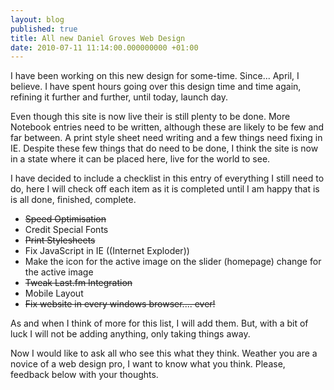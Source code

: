```yaml
---
layout: blog
published: true
title: All new Daniel Groves Web Design
date: 2010-07-11 11:14:00.000000000 +01:00
---
```

I have been working on this new design for some-time.  Since... April, I believe.  I have spent hours going over this design time and time again, refining it further and further, until today, launch day.  

Even though this site is now live their is still plenty to be done.  More Notebook entries need to be written, although these are likely to be few and far between.  A print style sheet need writing and a few things need fixing in IE.  Despite these few things that do need to be done, I think the site is now in a state where it can be placed here, live for the world to see.  

I have decided to include a checklist in this entry of everything I still need to do, here I will check off each item as it is completed until I am happy that is is all done, finished, complete.  

- <del datetime="2010-08-02T20:06:17+00:00">Speed Optimisation</del>
- Credit Special Fonts
- <del datetime="2010-07-13T18:05:06+00:00">Print Stylesheets</del>
- Fix JavaScript in IE ((Internet Exploder))
- Make the icon for the active image on the slider (homepage) change for the active image
- <del datetime="2010-08-02T20:06:17+00:00">Tweak Last.fm Integration</del>
- Mobile Layout
- <del datetime="2010-08-02T20:06:17+00:00">Fix website in every windows browser.... ever!</del>

As and when I think of more for this list, I will add them.  But, with a bit of luck I will not be adding anything, only taking things away.  

Now I would like to ask all who see this what they think.  Weather you are a novice of a web design pro, I want to know what you think.  Please, feedback below with your thoughts.  
